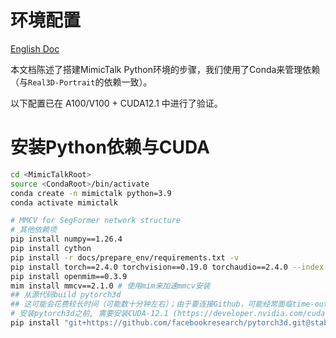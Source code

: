 # 环境配置
[English Doc](./install_guide.md)

本文档陈述了搭建MimicTalk Python环境的步骤，我们使用了Conda来管理依赖（与`Real3D-Portrait`的依赖一致）。

以下配置已在 A100/V100 + CUDA12.1 中进行了验证。


# 安装Python依赖与CUDA
```bash
cd <MimicTalkRoot>
source <CondaRoot>/bin/activate
conda create -n mimictalk python=3.9
conda activate mimictalk

# MMCV for SegFormer network structure
# 其他依赖项
pip install numpy==1.26.4
pip install cython
pip install -r docs/prepare_env/requirements.txt -v
pip install torch==2.4.0 torchvision==0.19.0 torchaudio==2.4.0 --index-url https://download.pytorch.org/whl/cu121
pip install openmim==0.3.9
mim install mmcv==2.1.0 # 使用mim来加速mmcv安装
## 从源代码build pytorch3d
## 这可能会花费较长时间（可能数十分钟左右）；由于要连接Github，可能经常面临time-out问题，请考虑使用代理。
# 安装pytorch3d之前, 需要安装CUDA-12.1 (https://developer.nvidia.com/cuda-toolkit-archive) 并确保 /usr/local/cuda 指向了 `cuda-12.1` 目录
pip install "git+https://github.com/facebookresearch/pytorch3d.git@stable"
```

